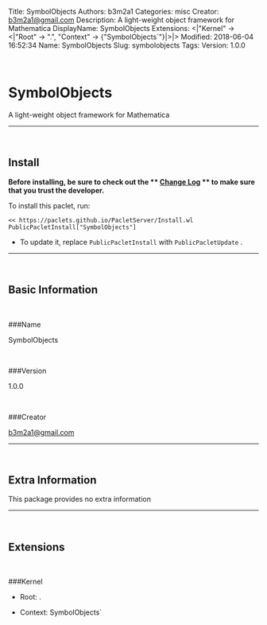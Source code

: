 Title: SymbolObjects
Authors: b3m2a1
Categories: misc
Creator: b3m2a1@gmail.com
Description: A light-weight object framework for Mathematica
DisplayName: SymbolObjects
Extensions: <|"Kernel" -> <|"Root" -> ".", "Context" -> {"SymbolObjects`"}|>|>
Modified: 2018-06-04 16:52:34
Name: SymbolObjects
Slug: symbolobjects
Tags: 
Version: 1.0.0

<a id="symbolobjects" class="Section" style="width:0;height:0;margin:0;padding:0;">&zwnj;</a>

# SymbolObjects

A light-weight object framework for Mathematica

---

<a id="install" class="Subsection" style="width:0;height:0;margin:0;padding:0;">&zwnj;</a>

## Install

**Before installing, be sure to check out the ** **[Change Log](https://paclets.github.io/PacletServer/pages/log.html)** ** to make sure that you trust the developer.**

To install this paclet, run:

    << https://paclets.github.io/PacletServer/Install.wl
    PublicPacletInstall["SymbolObjects"]

*  To update it, replace  ```PublicPacletInstall``` with  ```PublicPacletUpdate``` . 

---

<a id="basicinformation" class="Subsection" style="width:0;height:0;margin:0;padding:0;">&zwnj;</a>

## Basic Information

<a id="name" class="Subsubsection" style="width:0;height:0;margin:0;padding:0;">&zwnj;</a>

###Name

SymbolObjects

<a id="version" class="Subsubsection" style="width:0;height:0;margin:0;padding:0;">&zwnj;</a>

###Version

1.0.0

<a id="creator" class="Subsubsection" style="width:0;height:0;margin:0;padding:0;">&zwnj;</a>

###Creator

[b3m2a1@gmail.com](mailto:b3m2a1@gmail.com)

---

<a id="extrainformation" class="Subsection" style="width:0;height:0;margin:0;padding:0;">&zwnj;</a>

## Extra Information

This package provides no extra information

---

<a id="extensions" class="Subsection" style="width:0;height:0;margin:0;padding:0;">&zwnj;</a>

## Extensions

<a id="kernel" class="Subsubsection" style="width:0;height:0;margin:0;padding:0;">&zwnj;</a>

###Kernel

*  Root: .

*  Context: SymbolObjects`